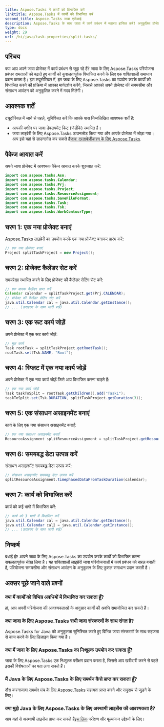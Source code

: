 ```yaml
---
title: Aspose.Tasks में कार्यों को विभाजित करें
linktitle: Aspose.Tasks में कार्यों को विभाजित करें
second_title: Aspose.Tasks जावा एपीआई
description: Aspose.Tasks के साथ जावा में कार्य प्रबंधन में महारत हासिल करें! अनुकूलित प्रोजेक्ट समयसीमा के लिए कार्यों को कुशलतापूर्वक विभाजित करना सीखें। अब डाउनलोड करो!
type: docs
weight: 29
url: /hi/java/task-properties/split-tasks/
---
```

## परिचय
क्या आप अपने जावा प्रोजेक्ट में कार्य प्रबंधन से जूझ रहे हैं? जावा के लिए Aspose.Tasks परियोजना प्रबंधन क्षमताओं को बढ़ाते हुए कार्यों को कुशलतापूर्वक विभाजित करने के लिए एक शक्तिशाली समाधान प्रदान करता है। इस ट्यूटोरियल में, हम जावा के लिए Aspose.Tasks का उपयोग करके कार्यों को विभाजित करने की प्रक्रिया में आपका मार्गदर्शन करेंगे, जिससे आपको अपने प्रोजेक्ट की समयसीमा और संसाधन आवंटन को अनुकूलित करने में मदद मिलेगी।
## आवश्यक शर्तें
ट्यूटोरियल में जाने से पहले, सुनिश्चित करें कि आपके पास निम्नलिखित आवश्यक शर्तें हैं:
- आपकी मशीन पर जावा डेवलपमेंट किट (जेडीके) स्थापित है।
-  जावा लाइब्रेरी के लिए Aspose.Tasks डाउनलोड किया गया और आपके प्रोजेक्ट में जोड़ा गया। आप इसे यहां से डाउनलोड कर सकते हैं[जावा दस्तावेज़ीकरण के लिए Aspose.Tasks](https://reference.aspose.com/tasks/java/).
## पैकेज आयात करें
अपने जावा प्रोजेक्ट में आवश्यक पैकेज आयात करके शुरुआत करें:
```java
import com.aspose.tasks.Asn;
import com.aspose.tasks.Calendar;
import com.aspose.tasks.Prj;
import com.aspose.tasks.Project;
import com.aspose.tasks.ResourceAssignment;
import com.aspose.tasks.SaveFileFormat;
import com.aspose.tasks.Task;
import com.aspose.tasks.Tsk;
import com.aspose.tasks.WorkContourType;
```
## चरण 1: एक नया प्रोजेक्ट बनाएं
Aspose.Tasks लाइब्रेरी का उपयोग करके एक नया प्रोजेक्ट बनाकर प्रारंभ करें:
```java
// एक नया प्रोजेक्ट बनाएं
Project splitTaskProject = new Project();
```
## चरण 2: प्रोजेक्ट कैलेंडर सेट करें
समयरेखा स्थापित करने के लिए प्रोजेक्ट की कैलेंडर सेटिंग सेट करें:
```java
// एक मानक कैलेंडर प्राप्त करें
Calendar calendar = splitTaskProject.get(Prj.CALENDAR);
// प्रोजेक्ट की कैलेंडर सेटिंग सेट करें
java.util.Calendar cal = java.util.Calendar.getInstance();
// ... (उदाहरण के साथ जारी रखें)
```
## चरण 3: एक रूट कार्य जोड़ें
अपने प्रोजेक्ट में एक रूट कार्य जोड़ें:
```java
// मूल कार्य
Task rootTask = splitTaskProject.getRootTask();
rootTask.set(Tsk.NAME, "Root");
```
## चरण 4: स्प्लिट में एक नया कार्य जोड़ें
अपने प्रोजेक्ट में एक नया कार्य जोड़ें जिसे आप विभाजित करना चाहते हैं:
```java
// एक नया कार्य जोड़ें
Task taskToSplit = rootTask.getChildren().add("Task1");
taskToSplit.set(Tsk.DURATION, splitTaskProject.getDuration(3));
```
## चरण 5: एक संसाधन असाइनमेंट बनाएं
कार्य के लिए एक नया संसाधन असाइनमेंट बनाएँ:
```java
// एक नया संसाधन असाइनमेंट बनाएँ
ResourceAssignment splitResourceAssignment = splitTaskProject.getResourceAssignments().add(taskToSplit, null);
```
## चरण 6: समयबद्ध डेटा उत्पन्न करें
संसाधन असाइनमेंट समयबद्ध डेटा उत्पन्न करें:
```java
// संसाधन असाइनमेंट समयबद्ध डेटा उत्पन्न करें
splitResourceAssignment.timephasedDataFromTaskDuration(calendar);
```
## चरण 7: कार्य को विभाजित करें
कार्य को कई भागों में विभाजित करें:
```java
// कार्य को 3 भागों में विभाजित करें
java.util.Calendar cal = java.util.Calendar.getInstance();
java.util.Calendar cal2 = java.util.Calendar.getInstance();
// ... (उदाहरण के साथ जारी रखें)
```
## निष्कर्ष
बधाई हो! आपने जावा के लिए Aspose.Tasks का उपयोग करके कार्यों को विभाजित करना सफलतापूर्वक सीख लिया है। यह शक्तिशाली लाइब्रेरी जावा परियोजनाओं में कार्य प्रबंधन को सरल बनाती है, परियोजना समयसीमा और संसाधन आवंटन के अनुकूलन के लिए कुशल समाधान प्रदान करती है।
## अक्सर पूछे जाने वाले प्रश्नों
### क्या मैं कार्यों को विभिन्न अवधियों में विभाजित कर सकता हूँ?
हां, आप अपनी परियोजना की आवश्यकताओं के अनुसार कार्यों की अवधि समायोजित कर सकते हैं।
### क्या जावा के लिए Aspose.Tasks सभी जावा संस्करणों के साथ संगत है?
Aspose.Tasks for Java को अनुकूलता सुनिश्चित करते हुए विभिन्न जावा संस्करणों के साथ सहजता से काम करने के लिए डिज़ाइन किया गया है।
### क्या मैं जावा के लिए Aspose.Tasks का निःशुल्क उपयोग कर सकता हूँ?
जावा के लिए Aspose.Tasks एक निःशुल्क परीक्षण प्रदान करता है, जिससे आप खरीदारी करने से पहले इसकी विशेषताओं का पता लगा सकते हैं।
### मैं Java के लिए Aspose.Tasks के लिए समर्थन कैसे प्राप्त कर सकता हूँ?
 दौरा करना[जावा समर्थन मंच के लिए Aspose.Tasks](https://forum.aspose.com/c/tasks/15) सहायता प्राप्त करने और समुदाय से जुड़ने के लिए।
### क्या मुझे Java के लिए Aspose.Tasks के लिए अस्थायी लाइसेंस की आवश्यकता है?
 आप यहां से अस्थायी लाइसेंस प्राप्त कर सकते हैं[इस लिंक](https://purchase.aspose.com/temporary-license/) परीक्षण और मूल्यांकन उद्देश्यों के लिए।